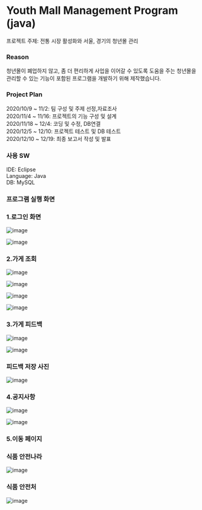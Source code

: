 # Youth Mall Management Program (java)

프로젝트 주제: 전통 시장 활성화와 서울, 경기의 청년몰 관리 

### Reason
청년몰이 폐업하지 않고, 좀 더 편리하게 사업을 이어갈 수 있도록 도움을 주는 청년몰을 관리할 수 있는 기능이 포함된 
프로그램을 개발하기 위해 제작했습니다.


### Project Plan
2020/10/9 ~ 11/2: 팀 구성 및 주제 선정,자료조사<br/>
2020/11/4 ~ 11/16: 프로젝트의 기능 구성 및 설계<br/>
2020/11/18 ~ 12/4: 코딩 및 수정, DB연결<br/>
2020/12/5 ~ 12/10: 프로젝트 테스트 및 DB 테스트<br/>
2020/12/10 ~ 12/19: 최종 보고서 작성 및 발표<br/>


### 사용 SW
IDE: Eclipse<br/>
Language: Java<br/>
DB: MySQL<br/>



### 프로그램 실행 화면 ####


### 1.로그인 화면

![image](https://user-images.githubusercontent.com/52352476/102688776-4ea77380-423c-11eb-805b-c09908dcefbd.png) 

![image](https://user-images.githubusercontent.com/52352476/102688777-55ce8180-423c-11eb-9345-62a745dc4e19.png)


### 2.가게 조회 ####


![image](https://user-images.githubusercontent.com/52352476/102688786-70a0f600-423c-11eb-8a71-de8591723c40.png) 

![image](https://user-images.githubusercontent.com/52352476/102688790-7696d700-423c-11eb-95b2-4eaef116580b.png)

![image](https://user-images.githubusercontent.com/52352476/102688794-831b2f80-423c-11eb-8fd3-0cb98cd10458.png)

![image](https://user-images.githubusercontent.com/52352476/102688795-87474d00-423c-11eb-93a3-43e5ee4ac805.png)


### 3.가게 피드백 ###


![image](https://user-images.githubusercontent.com/52352476/102688805-9b8b4a00-423c-11eb-9c3c-73c6ab2dc3f6.png)

![image](https://user-images.githubusercontent.com/52352476/102688807-9f1ed100-423c-11eb-8933-daf382dcb029.png)

### 피드백 저장 사진 ###
![image](https://user-images.githubusercontent.com/52352476/102688810-a34aee80-423c-11eb-9626-6237c14fb429.png)


### 4.공지사항 ###


![image](https://user-images.githubusercontent.com/52352476/102688814-b6f65500-423c-11eb-82b0-151b03877741.png)

![image](https://user-images.githubusercontent.com/52352476/102688819-ba89dc00-423c-11eb-8497-bbb8dd59bac4.png)


### 5.이동 페이지 ###

### 식품 안전나라 ###

![image](https://user-images.githubusercontent.com/52352476/102688826-c37aad80-423c-11eb-9b2b-73eee198acbf.png)

### 식품 안전처 ###

![image](https://user-images.githubusercontent.com/52352476/102688828-c5dd0780-423c-11eb-8e6e-cf869aad3452.png)



